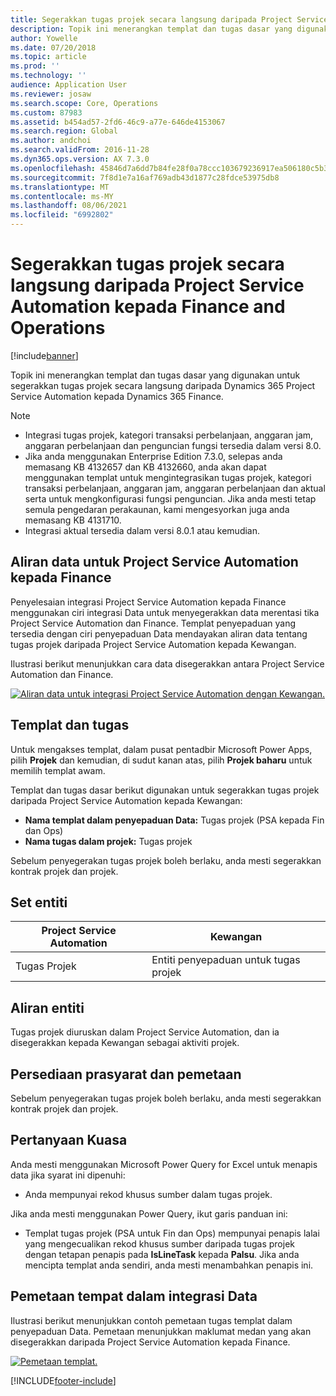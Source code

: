 ```yaml
---
title: Segerakkan tugas projek secara langsung daripada Project Service Automation kepada Finance and Operations
description: Topik ini menerangkan templat dan tugas dasar yang digunakan untuk segerakkan tugas projek secara langsung daripada Microsoft Dynamics 365 Project Service Automation kepada Dynamics 365 Finance.
author: Yowelle
ms.date: 07/20/2018
ms.topic: article
ms.prod: ''
ms.technology: ''
audience: Application User
ms.reviewer: josaw
ms.search.scope: Core, Operations
ms.custom: 87983
ms.assetid: b454ad57-2fd6-46c9-a77e-646de4153067
ms.search.region: Global
ms.author: andchoi
ms.search.validFrom: 2016-11-28
ms.dyn365.ops.version: AX 7.3.0
ms.openlocfilehash: 45846d7a6dd7b84fe28f0a78ccc103679236917ea506180c5b383fd2828624eb
ms.sourcegitcommit: 7f8d1e7a16af769adb43d1877c28fdce53975db8
ms.translationtype: MT
ms.contentlocale: ms-MY
ms.lasthandoff: 08/06/2021
ms.locfileid: "6992802"
---
```

# <a name="synchronize-project-tasks-directly-from-project-service-automation-to-finance-and-operations"></a>Segerakkan tugas projek secara langsung daripada Project Service Automation kepada Finance and Operations

[!include[banner](../includes/banner.md)]

Topik ini menerangkan templat dan tugas dasar yang digunakan untuk segerakkan tugas projek secara langsung daripada Dynamics 365 Project Service Automation kepada Dynamics 365 Finance.

> [!NOTE]
> - Integrasi tugas projek, kategori transaksi perbelanjaan, anggaran jam, anggaran perbelanjaan dan penguncian fungsi tersedia dalam versi 8.0.
> - Jika anda menggunakan Enterprise Edition 7.3.0, selepas anda memasang KB 4132657 dan KB 4132660, anda akan dapat menggunakan templat untuk mengintegrasikan tugas projek, kategori transaksi perbelanjaan, anggaran jam, anggaran perbelanjaan dan aktual serta untuk mengkonfigurasi fungsi penguncian. Jika anda mesti tetap semula pengedaran perakaunan, kami mengesyorkan juga anda memasang KB 4131710.
> - Integrasi aktual tersedia dalam versi 8.0.1 atau kemudian.

## <a name="data-flow-for-project-service-automation-to-finance"></a>Aliran data untuk Project Service Automation kepada Finance

Penyelesaian integrasi Project Service Automation kepada Finance menggunakan ciri integrasi Data untuk menyegerakkan data merentasi tika Project Service Automation dan Finance. Templat penyepaduan yang tersedia dengan ciri penyepaduan Data mendayakan aliran data tentang tugas projek daripada Project Service Automation kepada Kewangan.

Ilustrasi berikut menunjukkan cara data disegerakkan antara Project Service Automation dan Finance.

[![Aliran data untuk integrasi Project Service Automation dengan Kewangan.](./media/ProjectTasksFlow.png)](./media/ProjectTasksFlow.png)

## <a name="template-and-task"></a>Templat dan tugas

Untuk mengakses templat, dalam pusat pentadbir Microsoft Power Apps, pilih **Projek** dan kemudian, di sudut kanan atas, pilih **Projek baharu** untuk memilih templat awam.

Templat dan tugas dasar berikut digunakan untuk segerakkan tugas projek daripada Project Service Automation kepada Kewangan:

- **Nama templat dalam penyepaduan Data:** Tugas projek (PSA kepada Fin dan Ops)
- **Nama tugas dalam projek:** Tugas projek

Sebelum penyegerakan tugas projek boleh berlaku, anda mesti segerakkan kontrak projek dan projek.

## <a name="entity-set"></a>Set entiti

| Project Service Automation | Kewangan                             |
|----------------------------|-------------------------------------|
| Tugas Projek              | Entiti penyepaduan untuk tugas projek |

## <a name="entity-flow"></a>Aliran entiti

Tugas projek diuruskan dalam Project Service Automation, dan ia disegerakkan kepada Kewangan sebagai aktiviti projek.

## <a name="prerequisites-and-mapping-setup"></a>Persediaan prasyarat dan pemetaan

Sebelum penyegerakan tugas projek boleh berlaku, anda mesti segerakkan kontrak projek dan projek.

## <a name="power-query"></a>Pertanyaan Kuasa

Anda mesti menggunakan Microsoft Power Query for Excel untuk menapis data jika syarat ini dipenuhi:

- Anda mempunyai rekod khusus sumber dalam tugas projek.

Jika anda mesti menggunakan Power Query, ikut garis panduan ini:

- Templat tugas projek (PSA untuk Fin dan Ops) mempunyai penapis lalai yang mengecualikan rekod khusus sumber daripada tugas projek dengan tetapan penapis pada **IsLineTask** kepada **Palsu**. Jika anda mencipta templat anda sendiri, anda mesti menambahkan penapis ini.

## <a name="template-mapping-in-data-integration"></a>Pemetaan tempat dalam integrasi Data

Ilustrasi berikut menunjukkan contoh pemetaan tugas templat dalam penyepaduan Data. Pemetaan menunjukkan maklumat medan yang akan disegerakkan daripada Project Service Automation kepada Finance.

[![Pemetaan templat.](./media/ProjectTasksMapping.png)](./media/ProjectTasksMapping.png)


[!INCLUDE[footer-include](../includes/footer-banner.md)]